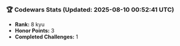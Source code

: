 ### 🏆 Codewars Stats (Updated: 2025-08-10 00:52:41 UTC)

- **Rank:** 8 kyu
- **Honor Points:** 3
- **Completed Challenges:** 1
